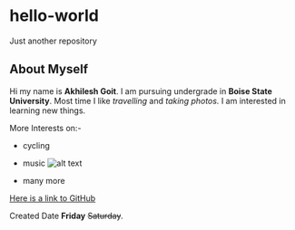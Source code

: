 # hello-world
Just another repository

## About Myself

Hi my name is **Akhilesh Goit**. I am pursuing undergrade in **Boise State University**. Most time I like *travelling* and *taking photos.* 
I am interested in learning new things.

More Interests on:-

- cycling
- music
![alt text](https://unsplash.com/photos/JzkgpML_8XI/200/200)

- many more

[Here is a link to GitHub](https://github.com/)

Created Date **Friday** ~~Saturday~~.
